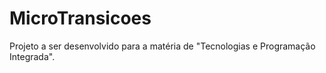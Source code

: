 # MicroTransicoes
Projeto a ser desenvolvido para a matéria de "Tecnologias e Programação Integrada". 
